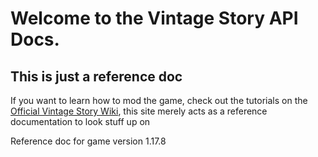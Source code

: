 
# Welcome to the **Vintage Story** API Docs.

## This is just a reference doc
If you want to learn how to mod the game, check out the tutorials on the [Official Vintage Story Wiki](http://wiki.vintagestory.at/index.php?title=Main_Page), this site merely acts as a reference documentation to look stuff up on

Reference doc for game version 1.17.8

